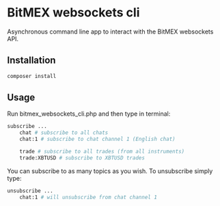 # BitMEX websockets cli

Asynchronous command line app to interact with the BitMEX websockets API.


## Installation

```bash
composer install
```


## Usage

Run bitmex_websockets_cli.php and then type in terminal:

```bash
subscribe ...
	chat # subscribe to all chats
	chat:1 # subscribe to chat channel 1 (English chat)

	trade # subscribe to all trades (from all instruments)
	trade:XBTUSD # subscribe to XBTUSD trades
```


You can subscribe to as many topics as you wish.
To unsubscribe simply type:

```bash
unsubscribe ...
	chat:1 # will unsubscribe from chat channel 1
```


